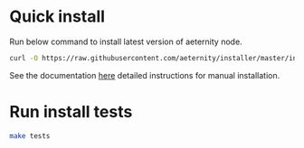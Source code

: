 # Quick install

Run below command to install latest version of aeternity node.

```bash
curl -O https://raw.githubusercontent.com/aeternity/installer/master/install.sh && chmod +x install.sh && ./install.sh 2.0.0
```

See the documentation [here](https://github.com/aeternity/aeternity/master/README.md) detailed instructions for manual installation.


# Run install tests

```bash
make tests
```
